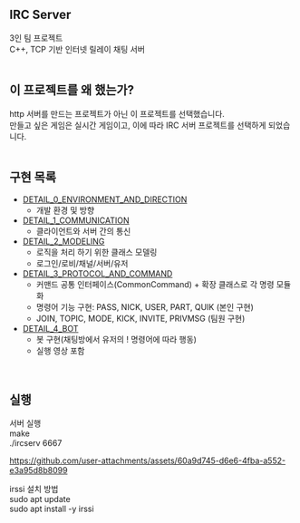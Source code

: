 

## IRC Server

3인 팀 프로젝트  
C++, TCP 기반 인터넷 릴레이 채팅 서버  
<br>

## 이 프로젝트를 왜 했는가?
http 서버를 만드는 프로젝트가 아닌 이 프로젝트를 선택했습니다.  
만들고 싶은 게임은 실시간 게임이고, 이에 따라 IRC 서버 프로젝트를 선택하게 되었습니다.  
<br>

## 구현 목록   
- [DETAIL_0_ENVIRONMENT_AND_DIRECTION](docs/DETAIL_0_ENVIRONMENT_AND_DIRECTION.md)  
    - 개발 환경 및 방향  
- [DETAIL_1_COMMUNICATION](docs/DETAIL_1_COMMUNICATION.md)  
    - 클라이언트와 서버 간의 통신  
- [DETAIL_2_MODELING](docs/DETAIL_2_MODELING.md)  
    - 로직을 처리 하기 위한 클래스 모델링  
    - 로그인/로비/채널/서버/유저  
- [DETAIL_3_PROTOCOL_AND_COMMAND](docs/DETAIL_3_PROTOCOL_AND_COMMAND.md)  
    - 커맨드 공통 인터페이스(CommonCommand) + 확장 클래스로 각 명령 모듈화   
    - 명령어 기능 구현: PASS, NICK, USER, PART, QUIK (본인 구현)  
    - JOIN, TOPIC, MODE, KICK, INVITE, PRIVMSG (팀원 구현)    
- [DETAIL_4_BOT](docs/DETAIL_4_BOT.md)  
    - 봇 구현(채팅방에서 유저의 ! 명령어에 따라 행동)
    - 실행 영상 포함  

<br>

## 실행

서버 실행  
make  
./ircserv 6667 <password>


https://github.com/user-attachments/assets/60a9d745-d6e6-4fba-a552-e3a95d8b8099


irssi 설치 방법  
sudo apt update  
sudo apt install -y irssi  

